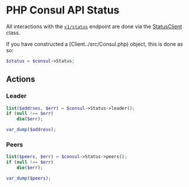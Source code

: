 # PHP Consul API Status

All interactions with the [`v1/status`](https://www.consul.io/docs/agent/http/status.html) endpoint
are done via the [StatusClient](../src/Status/StatusClient.php) class.

If you have constructed a [Client../src/Consul.php) object, this is done as so:

```php
$status = $consul->Status;
```

## Actions

### Leader

```php
list($addrses, $err) = $consul->Status->leader();
if (null !== $err)
    die($err);

var_dump($address);
```

### Peers

```php
list($peers, $err) = $consul->Status->peers();
if (null !== $err)
    die($err);

var_dump($peers);
```